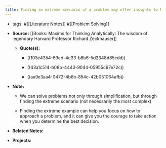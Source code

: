 ```yaml
---
title: Finding an extreme scenario of a problem may offer insights to help you solve it
---
```


- tags: #[[Literature Notes]] #[[Problem Solving]]

- **Source:** [[Books: Maxims for Thinking Analytically: The wisdom of legendary Harvard Professor Richard Zeckhauser]]
	 - **Quote(s):**
		 - ((103e4354-69cd-4e33-b8b6-5d2348d85cdd))

		 - ((43a1c514-b08b-4443-9044-05955c97e72c))

		 - ((aa9e3aa4-0472-4b8b-854c-42b051064afb))

- **Note:**
	 - We can solve problems not only through simplification, but through finding the extreme scenario (not necessarily the most complex)

	 - Finding the extreme example can help you focus on how to approach a problem, and it can give you the courage to take action when you determine the best decision.

- **Related Notes:**

- **Projects:**
